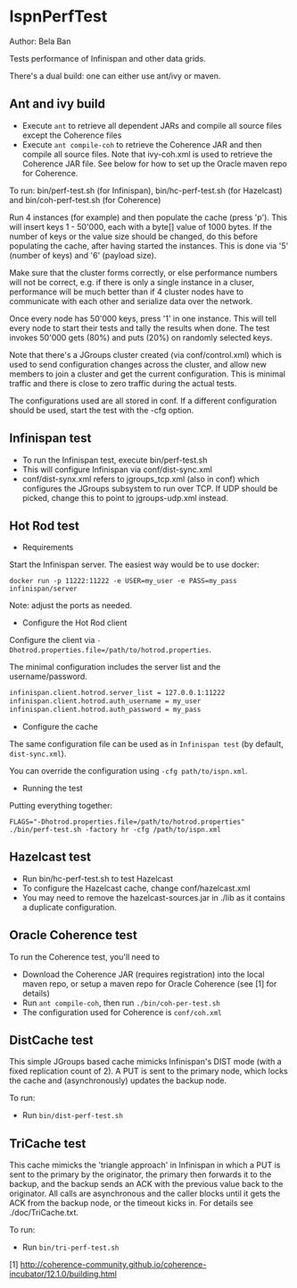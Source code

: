 
IspnPerfTest
============

Author: Bela Ban

Tests performance of Infinispan and other data grids.

There's a dual build: one can either use ant/ivy or maven. 

Ant and ivy build
-----------------
* Execute `ant` to retrieve all dependent JARs and compile all source files except the Coherence files
* Execute `ant compile-coh` to retrieve the Coherence JAR and then compile all source files. Note that ivy-coh.xml is
  used to retrieve the Coherence JAR file. See below for how to set up the Oracle maven repo for Coherence.

To run: bin/perf-test.sh (for Infinispan), bin/hc-perf-test.sh (for Hazelcast) and bin/coh-perf-test.sh (for Coherence)

Run 4 instances (for example) and then populate the cache (press 'p'). This will insert keys 1 - 50'000, each with
a byte[] value of 1000 bytes. If the number of keys or the value size should be changed, do this before populating the
cache, after having started the instances. This is done via '5' (number of keys) and '6' (payload size).

Make sure that the cluster forms correctly, or else performance numbers will not be correct, e.g. if there is only
a single instance in a cluser, performance will be much better than if 4 cluster nodes have to communicate with each
other and serialize data over the network.

Once every node has 50'000 keys, press '1' in one instance. This will tell every node to start their tests and tally
the results when done. The test invokes 50'000 gets (80%) and puts (20%) on randomly selected keys.

Note that there's a JGroups cluster created (via conf/control.xml) which is used to send configuration changes across
the cluster, and allow new members to join a cluster and get the current configuration. This is minimal traffic and
there is close to zero traffic during the actual tests.

The configurations used are all stored in conf. If a different configuration should be used, start the test with the
-cfg <config file> option.



Infinispan test
---------------
* To run the Infinispan test, execute bin/perf-test.sh
* This will configure Infinispan via conf/dist-sync.xml
* conf/dist-synx.xml refers to jgroups_tcp.xml (also in conf) which configures the JGroups subsystem to run over TCP.
  If UDP should be picked, change this to point to jgroups-udp.xml instead.
  
Hot Rod test
------------

* Requirements

Start the Infinispan server.
The easiest way would be to use docker:

`docker run -p 11222:11222 -e USER=my_user -e PASS=my_pass infinispan/server`

Note: adjust the ports as needed.

* Configure the Hot Rod client

Configure the client via `-Dhotrod.properties.file=/path/to/hotrod.properties`.

The minimal configuration includes the server list and the username/password.

```bash
infinispan.client.hotrod.server_list = 127.0.0.1:11222
infinispan.client.hotrod.auth_username = my_user
infinispan.client.hotrod.auth_password = my_pass
```

* Configure the cache

The same configuration file can be used as in `Infinispan test` (by default, `dist-sync.xml`).

You can override the configuration using `-cfg path/to/ispn.xml`. 

* Running the test

Putting everything together:

`FLAGS="-Dhotrod.properties.file=/path/to/hotrod.properties" ./bin/perf-test.sh -factory hr -cfg /path/to/ispn.xml`

  
Hazelcast test
--------------
* Run bin/hc-perf-test.sh to test Hazelcast
* To configure the Hazelcast cache, change conf/hazelcast.xml
* You may need to remove the hazelcast-sources.jar in ./lib as it contains a duplicate configuration.


Oracle Coherence test
---------------------
To run the Coherence test, you'll need to
* Download the Coherence JAR (requires registration) into the local maven repo, or setup a maven repo for 
  Oracle Coherence (see [1] for details)
* Run `ant compile-coh`, then run `./bin/coh-per-test.sh`
* The configuration used for Coherence is `conf/coh.xml`


DistCache test
--------------
This simple JGroups based cache mimicks Infinispan's DIST mode (with a fixed replication count of 2). A PUT is sent
to the primary node, which locks the cache and (asynchronously) updates the backup node.

To run:
* Run `bin/dist-perf-test.sh`


TriCache test
-------------
This cache mimicks the 'triangle approach' in Infinispan in which a PUT is sent to the primary by the originator,
the primary then forwards it to the backup, and the backup sends an ACK with the previous value back to the
originator. All calls are asynchronous and the caller blocks until it gets the ACK from the backup node, or the
timeout kicks in.
For details see ./doc/TriCache.txt.

To run:
* Run `bin/tri-perf-test.sh`


[1] http://coherence-community.github.io/coherence-incubator/12.1.0/building.html